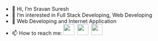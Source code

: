 - 👋 Hi, I’m Sravan Suresh
- 👀 I’m interested in Full Stack Developing, Web Developing
- 🌱 Web Developing and Internet Application
- 📫 How to reach me: <a href="mailto:sravansuresh2411@gmail.com" alt="Contact me"><code><img  height="30" src="https://github.com/webdevsra1/Masterassets/blob/300b620cd12710328b047ea9d95e84ac69eeff83/Gmail.png"></code></a>
&nbsp;<a href="https://www.linkedin.com/in/sravan-suresh-112121156/" alt="Linkedin"><code><img  height="30" src="https://github.com/webdevsra1/Masterassets/blob/300b620cd12710328b047ea9d95e84ac69eeff83/Linkedin.png"></code></a>
&nbsp;<a href="https://twitter.com/sravanqute" alt="Twitter"><code><img  height="30" src="https://github.com/webdevsra1/Masterassets/blob/430dd8260c4bec33b773c9895df408806513d887/Twitter.png"></code></a>
&nbsp;
<!---
webdevsra1/webdevsra1 is a ✨ special ✨ repository because its `README.md` (this file) appears on your GitHub profile.
You can click the Preview link to take a look at your changes.
--->
